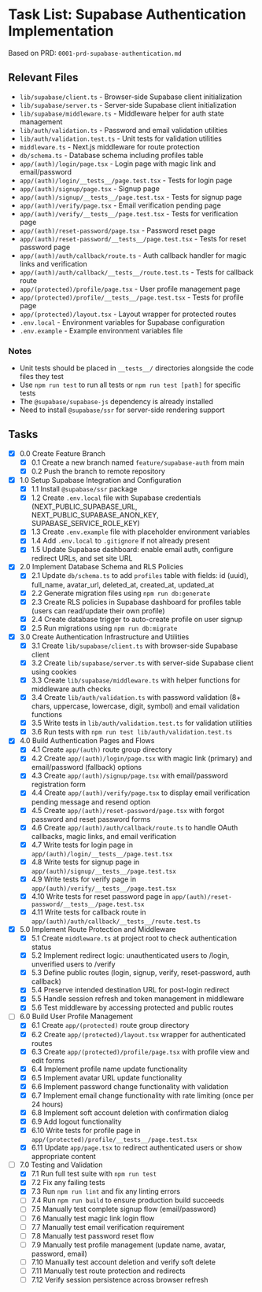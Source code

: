 # Task List: Supabase Authentication Implementation

Based on PRD: `0001-prd-supabase-authentication.md`

## Relevant Files

- `lib/supabase/client.ts` - Browser-side Supabase client initialization
- `lib/supabase/server.ts` - Server-side Supabase client initialization
- `lib/supabase/middleware.ts` - Middleware helper for auth state management
- `lib/auth/validation.ts` - Password and email validation utilities
- `lib/auth/validation.test.ts` - Unit tests for validation utilities
- `middleware.ts` - Next.js middleware for route protection
- `db/schema.ts` - Database schema including profiles table
- `app/(auth)/login/page.tsx` - Login page with magic link and email/password
- `app/(auth)/login/__tests__/page.test.tsx` - Tests for login page
- `app/(auth)/signup/page.tsx` - Signup page
- `app/(auth)/signup/__tests__/page.test.tsx` - Tests for signup page
- `app/(auth)/verify/page.tsx` - Email verification pending page
- `app/(auth)/verify/__tests__/page.test.tsx` - Tests for verification page
- `app/(auth)/reset-password/page.tsx` - Password reset page
- `app/(auth)/reset-password/__tests__/page.test.tsx` - Tests for reset password page
- `app/(auth)/auth/callback/route.ts` - Auth callback handler for magic links and verification
- `app/(auth)/auth/callback/__tests__/route.test.ts` - Tests for callback route
- `app/(protected)/profile/page.tsx` - User profile management page
- `app/(protected)/profile/__tests__/page.test.tsx` - Tests for profile page
- `app/(protected)/layout.tsx` - Layout wrapper for protected routes
- `.env.local` - Environment variables for Supabase configuration
- `.env.example` - Example environment variables file

### Notes

- Unit tests should be placed in `__tests__/` directories alongside the code files they test
- Use `npm run test` to run all tests or `npm run test [path]` for specific tests
- The `@supabase/supabase-js` dependency is already installed
- Need to install `@supabase/ssr` for server-side rendering support

## Tasks

- [x] 0.0 Create Feature Branch
  - [x] 0.1 Create a new branch named `feature/supabase-auth` from main
  - [x] 0.2 Push the branch to remote repository

- [x] 1.0 Setup Supabase Integration and Configuration
  - [x] 1.1 Install `@supabase/ssr` package
  - [x] 1.2 Create `.env.local` file with Supabase credentials (NEXT_PUBLIC_SUPABASE_URL, NEXT_PUBLIC_SUPABASE_ANON_KEY, SUPABASE_SERVICE_ROLE_KEY)
  - [x] 1.3 Create `.env.example` file with placeholder environment variables
  - [x] 1.4 Add `.env.local` to `.gitignore` if not already present
  - [x] 1.5 Update Supabase dashboard: enable email auth, configure redirect URLs, and set site URL

- [x] 2.0 Implement Database Schema and RLS Policies
  - [x] 2.1 Update `db/schema.ts` to add `profiles` table with fields: id (uuid), full_name, avatar_url, deleted_at, created_at, updated_at
  - [x] 2.2 Generate migration files using `npm run db:generate`
  - [x] 2.3 Create RLS policies in Supabase dashboard for profiles table (users can read/update their own profile)
  - [x] 2.4 Create database trigger to auto-create profile on user signup
  - [x] 2.5 Run migrations using `npm run db:migrate`

- [x] 3.0 Create Authentication Infrastructure and Utilities
  - [x] 3.1 Create `lib/supabase/client.ts` with browser-side Supabase client
  - [x] 3.2 Create `lib/supabase/server.ts` with server-side Supabase client using cookies
  - [x] 3.3 Create `lib/supabase/middleware.ts` with helper functions for middleware auth checks
  - [x] 3.4 Create `lib/auth/validation.ts` with password validation (8+ chars, uppercase, lowercase, digit, symbol) and email validation functions
  - [x] 3.5 Write tests in `lib/auth/validation.test.ts` for validation utilities
  - [x] 3.6 Run tests with `npm run test lib/auth/validation.test.ts`

- [x] 4.0 Build Authentication Pages and Flows
  - [x] 4.1 Create `app/(auth)` route group directory
  - [x] 4.2 Create `app/(auth)/login/page.tsx` with magic link (primary) and email/password (fallback) options
  - [x] 4.3 Create `app/(auth)/signup/page.tsx` with email/password registration form
  - [x] 4.4 Create `app/(auth)/verify/page.tsx` to display email verification pending message and resend option
  - [x] 4.5 Create `app/(auth)/reset-password/page.tsx` with forgot password and reset password forms
  - [x] 4.6 Create `app/(auth)/auth/callback/route.ts` to handle OAuth callbacks, magic links, and email verification
  - [x] 4.7 Write tests for login page in `app/(auth)/login/__tests__/page.test.tsx`
  - [x] 4.8 Write tests for signup page in `app/(auth)/signup/__tests__/page.test.tsx`
  - [x] 4.9 Write tests for verify page in `app/(auth)/verify/__tests__/page.test.tsx`
  - [x] 4.10 Write tests for reset password page in `app/(auth)/reset-password/__tests__/page.test.tsx`
  - [x] 4.11 Write tests for callback route in `app/(auth)/auth/callback/__tests__/route.test.ts`

- [x] 5.0 Implement Route Protection and Middleware
  - [x] 5.1 Create `middleware.ts` at project root to check authentication status
  - [x] 5.2 Implement redirect logic: unauthenticated users to /login, unverified users to /verify
  - [x] 5.3 Define public routes (login, signup, verify, reset-password, auth callback)
  - [x] 5.4 Preserve intended destination URL for post-login redirect
  - [x] 5.5 Handle session refresh and token management in middleware
  - [x] 5.6 Test middleware by accessing protected and public routes

- [ ] 6.0 Build User Profile Management
  - [x] 6.1 Create `app/(protected)` route group directory
  - [x] 6.2 Create `app/(protected)/layout.tsx` wrapper for authenticated routes
  - [x] 6.3 Create `app/(protected)/profile/page.tsx` with profile view and edit forms
  - [x] 6.4 Implement profile name update functionality
  - [x] 6.5 Implement avatar URL update functionality
  - [x] 6.6 Implement password change functionality with validation
  - [x] 6.7 Implement email change functionality with rate limiting (once per 24 hours)
  - [x] 6.8 Implement soft account deletion with confirmation dialog
  - [x] 6.9 Add logout functionality
  - [x] 6.10 Write tests for profile page in `app/(protected)/profile/__tests__/page.test.tsx`
  - [x] 6.11 Update `app/page.tsx` to redirect authenticated users or show appropriate content

- [ ] 7.0 Testing and Validation
  - [x] 7.1 Run full test suite with `npm run test`
  - [x] 7.2 Fix any failing tests
  - [x] 7.3 Run `npm run lint` and fix any linting errors
  - [ ] 7.4 Run `npm run build` to ensure production build succeeds
  - [ ] 7.5 Manually test complete signup flow (email/password)
  - [ ] 7.6 Manually test magic link login flow
  - [ ] 7.7 Manually test email verification requirement
  - [ ] 7.8 Manually test password reset flow
  - [ ] 7.9 Manually test profile management (update name, avatar, password, email)
  - [ ] 7.10 Manually test account deletion and verify soft delete
  - [ ] 7.11 Manually test route protection and redirects
  - [ ] 7.12 Verify session persistence across browser refresh
